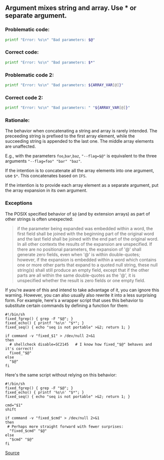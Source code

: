 ## Argument mixes string and array. Use * or separate argument.

### Problematic code:

```sh
printf "Error: %s\n" "Bad parameters: $@"
```

### Correct code:

```sh
printf "Error: %s\n" "Bad parameters: $*"
```

### Problematic code 2:

```sh
printf "Error: %s\n" "Bad parameters: ${ARRAY_VAR[@]}"
```

### Correct code 2:

```sh
printf "Error: %s\n" "Bad parameters: " "${ARRAY_VAR[@]}"
```

### Rationale:

The behavior when concatenating a string and array is rarely intended. The preceeding string is prefixed to the first array element, while the succeeding string is appended to the last one. The middle array elements are unaffected.

E.g., with the parameters `foo`,`bar`,`baz`, `"--flag=$@"` is equivalent to the three arguments `"--flag=foo" "bar" "baz"`.

If the intention is to concatenate all the array elements into one argument, use `$*`. This concatenates based on `IFS`.

If the intention is to provide each array element as a separate argument, put the array expansion in its own argument.

### Exceptions

The POSIX specified behavior of `$@` (and by extension arrays) as part of other strings is often unexpected:

> if the parameter being expanded was embedded within a word, the first field shall be joined with the beginning part of the original word and the last field shall be joined with the end part of the original word. In all other contexts the results of the expansion are unspecified. If there are no positional parameters, the expansion of '@' shall generate zero fields, even when '@' is within double-quotes; however, if the expansion is embedded within a word which contains one or more other parts that expand to a quoted null string, these null string(s) shall still produce an empty field, except that if the other parts are all within the same double-quotes as the '@', it is unspecified whether the result is zero fields or one empty field.

If you're aware of this and intend to take advantage of it, you can ignore this warning. However, you can also usually also rewrite it into a less surprising form. For example, here's a wrapper script that uses this behavior to substitute certain commands by defining a function for them:

    #!/bin/sh
    fixed_fgrep() { grep -F "$@"; }
    fixed_echo() { printf '%s\n' "$*"; }
    fixed_seq() { echo "seq is not portable" >&2; return 1; }

    if command -v "fixed_$1" > /dev/null 2>&1
    then
      # shellcheck disable=SC2145   # I know how fixed_"$@" behaves and it's correct!
      fixed_"$@"
    else
      "$@"
    fi

Here's the same script without relying on this behavior:

    #!/bin/sh
    fixed_fgrep() { grep -F "$@"; }
    fixed_echo() { printf '%s\n' "$*"; }
    fixed_seq() { echo "seq is not portable" >&2; return 1; }

    cmd="$1"
    shift

    if command -v "fixed_$cmd" > /dev/null 2>&1
    then
     # Perhaps more straight forward with fewer surprises:
      "fixed_$cmd" "$@"
    else
      "$cmd" "$@"
    fi


[Source](https://github.com/koalaman/shellcheck/wiki/SC2145)

